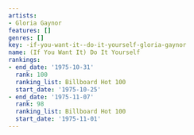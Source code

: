 ```yaml
---
artists:
- Gloria Gaynor
features: []
genres: []
key: -if-you-want-it--do-it-yourself-gloria-gaynor
name: (If You Want It) Do It Yourself
rankings:
- end_date: '1975-10-31'
  rank: 100
  ranking_list: Billboard Hot 100
  start_date: '1975-10-25'
- end_date: '1975-11-07'
  rank: 98
  ranking_list: Billboard Hot 100
  start_date: '1975-11-01'
---
```


